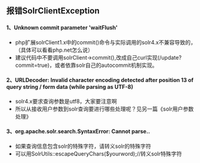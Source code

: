 

## 报错SolrClientException

#### 1、Unknown commit parameter 'waitFlush'

* php扩展solrClient1.x中的commit()命令与实际调用的solr4.x不兼容导致的，（具体可以看看php.net怎么说）
* 建议代码中不要调用solrClient->commit(),改成自己curl实现(/update?commit=true)，或者依靠solr自己的autocommit机制实现。 


#### 2、URLDecoder: Invalid character encoding detected after position 13 of query string / form data (while parsing as UTF-8)

* solr4.x要求查询参数是utf8，大家要注意啊
* 所以从接收用户参数到solr查询要进行哪些处理呢？见另一篇《solr用户参数处理》

#### 3、org.apache.solr.search.SyntaxError: Cannot parse..

* 如果查询信息包含solr的特殊字符，请转义solr的特殊字符
* 可以用SolrUtils::escapeQueryChars($yourword);//转义solr特殊字符
